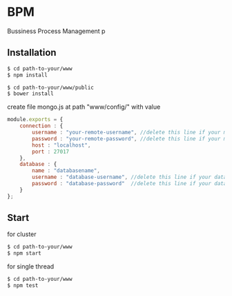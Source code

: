 # BPM
Bussiness Process Management p

## Installation
```sh
$ cd path-to-your/www
$ npm install
```
```sh
$ cd path-to-your/www/public
$ bower install
```

create file mongo.js at path "www/config/"
with value 
```js
module.exports = {
    connection : {
        username : "your-remote-username", //delete this line if your mongo haven't required username
        password : "your-remote-password", //delete this line if your mongo haven't required password
        host : "localhost",
        port : 27017
    },
    database : {
        name : "databasename",
        username : "database-username", //delete this line if your database haven't required username
        password : "database-password"  //delete this line if your database haven't required password
    }
};
```
## Start
for cluster
```sh
$ cd path-to-your/www
$ npm start
```
for single thread
```sh
$ cd path-to-your/www
$ npm test
```
